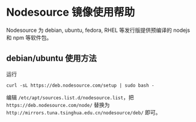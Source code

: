 Nodesource 镜像使用帮助
=======================

Nodesource 为 debian, ubuntu, fedora, RHEL 等发行版提供预编译的 nodejs
和 npm 等软件包。

debian/ubuntu 使用方法
----------------------

运行
```
curl -sL https://deb.nodesource.com/setup | sudo bash -
```

编辑 `/etc/apt/sources.list.d/nodesource.list`，把
`https://deb.nodesource.com/node/` 替换为
`http://mirrors.tuna.tsinghua.edu.cn/nodesource/deb/` 即可。
